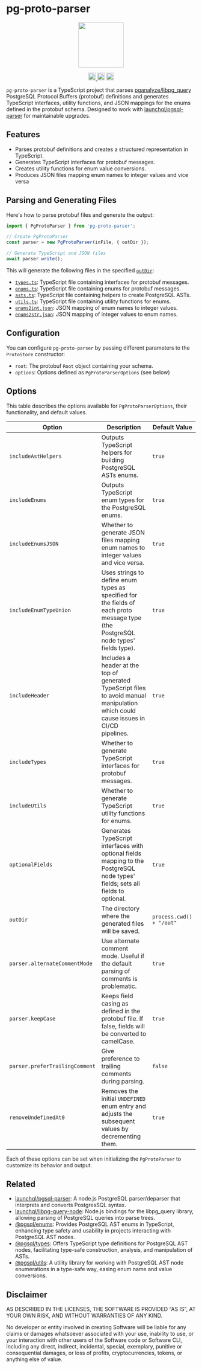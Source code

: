 # pg-proto-parser

<p align="center" width="100%">
  <img height="120" src="https://github.com/launchql/pgsql-parser/assets/545047/6440fa7d-918b-4a3b-8d1b-755d85de8bea" />
</p>

<p align="center" width="100%">
  <a href="https://github.com/launchql/pg-proto-parser/actions/workflows/run-tests.yaml">
    <img height="20" src="https://github.com/launchql/pg-proto-parser/actions/workflows/run-tests.yaml/badge.svg" />
  </a>
   <a href="https://github.com/launchql/pg-proto-parser/blob/main/LICENSE-MIT"><img height="20" src="https://img.shields.io/badge/license-MIT-blue.svg"></a>
   <a href="https://github.com/launchql/pg-proto-parser/blob/main/LICENSE-Apache"><img height="20" src="https://img.shields.io/badge/license-Apache-blue.svg"></a>
</p>


`pg-proto-parser` is a TypeScript project that parses [pganalyze/libpg_query](https://github.com/pganalyze/libpg_query) PostgreSQL Protocol Buffers (protobuf) definitions and generates TypeScript interfaces, utility functions, and JSON mappings for the enums defined in the protobuf schema. Designed to work with [launchql/pgsql-parser](https://github.com/launchql/pgsql-parser) for maintainable upgrades.

## Features

- Parses protobuf definitions and creates a structured representation in TypeScript.
- Generates TypeScript interfaces for protobuf messages.
- Creates utility functions for enum value conversions.
- Produces JSON files mapping enum names to integer values and vice versa

## Parsing and Generating Files

Here's how to parse protobuf files and generate the output:

```js
import { PgProtoParser } from 'pg-proto-parser';

// Create PgProtoParser
const parser = new PgProtoParser(inFile, { outDir });

// Generate TypeScript and JSON files
await parser.write();
```

This will generate the following files in the specified [`outDir`](https://github.com/launchql/pg-proto-parser/tree/main/__fixtures__/output/parser):

- [`types.ts`](https://raw.githubusercontent.com/launchql/pg-proto-parser/main/__fixtures__/output/parser/types.ts): TypeScript file containing interfaces for protobuf messages.
- [`enums.ts`](https://raw.githubusercontent.com/launchql/pg-proto-parser/main/__fixtures__/output/parser/enums.ts): TypeScript file containing enums for protobuf messages.
- [`asts.ts`](https://raw.githubusercontent.com/launchql/pg-proto-parser/main/__fixtures__/output/parser/asts.ts): TypeScript file containing helpers to create PostgreSQL ASTs.
- [`utils.ts`](https://raw.githubusercontent.com/launchql/pg-proto-parser/main/__fixtures__/output/parser/utils.ts): TypeScript file containing utility functions for enums.
- [`enums2int.json`](https://raw.githubusercontent.com/launchql/pg-proto-parser/main/__fixtures__/output/parser/enums2int.json): JSON mapping of enum names to integer values.
- [`enums2str.json`](https://raw.githubusercontent.com/launchql/pg-proto-parser/main/__fixtures__/output/parser/enums2str.json): JSON mapping of integer values to enum names.

## Configuration

You can configure `pg-proto-parser` by passing different parameters to the `ProtoStore` constructor:

- `root`: The protobuf `Root` object containing your schema.
- `options`: Options defined as `PgProtoParserOptions` (see below)

## Options

This table describes the options available for `PgProtoParserOptions`, their functionality, and default values.

| Option                        | Description                                                                                                                     | Default Value            |
|-------------------------------|---------------------------------------------------------------------------------------------------------------------------------|--------------------------|
| `includeAstHelpers`          | Outputs TypeScript helpers for building PostgreSQL ASTs enums.                                                                  | `true`                   |
| `includeEnums`                | Outputs TypeScript enum types for the PostgreSQL enums.                                                                         | `true`                   |
| `includeEnumsJSON`            | Whether to generate JSON files mapping enum names to integer values and vice versa.                                             | `true`                   |
| `includeEnumTypeUnion`        | Uses strings to define enum types as specified for the fields of each proto message type (the PostgreSQL node types' fields type). | `true`                  |
| `includeHeader`               | Includes a header at the top of generated TypeScript files to avoid manual manipulation which could cause issues in CI/CD pipelines. | `true`                |
| `includeTypes`                | Whether to generate TypeScript interfaces for protobuf messages.                                                                | `true`                   |
| `includeUtils`                | Whether to generate TypeScript utility functions for enums.                                                                     | `true`                   |
| `optionalFields`              | Generates TypeScript interfaces with optional fields mapping to the PostgreSQL node types' fields; sets all fields to optional. | `true`                   |
| `outDir`                      | The directory where the generated files will be saved.                                                                          | `process.cwd() + "/out"` |
| `parser.alternateCommentMode` | Use alternate comment mode. Useful if the default parsing of comments is problematic.                                          | `true`                   |
| `parser.keepCase`             | Keeps field casing as defined in the protobuf file. If false, fields will be converted to camelCase.                           | `true`                   |
| `parser.preferTrailingComment`| Give preference to trailing comments during parsing.                                                                           | `false`                  |
| `removeUndefinedAt0`          | Removes the initial `UNDEFINED` enum entry and adjusts the subsequent values by decrementing them.                             | `true`                   |

Each of these options can be set when initializing the `PgProtoParser` to customize its behavior and output.

## Related

* [launchql/pgsql-parser](https://github.com/launchql/pgsql-parser): A node.js PostgreSQL parser/deparser that interprets and converts PostgresSQL syntax.
* [launchql/libpg-query-node](https://github.com/launchql/libpg-query-node): Node.js bindings for the libpg_query library, allowing parsing of PostgreSQL queries into parse trees.
* [@pgsql/enums](https://github.com/launchql/pgsql-parser/tree/main/packages/enums): Provides PostgreSQL AST enums in TypeScript, enhancing type safety and usability in projects interacting with PostgreSQL AST nodes.
* [@pgsql/types](https://github.com/launchql/pgsql-parser/tree/main/packages/types): Offers TypeScript type definitions for PostgreSQL AST nodes, facilitating type-safe construction, analysis, and manipulation of ASTs.
* [@pgsql/utils](https://github.com/launchql/pgsql-parser/tree/main/packages/utils): A utility library for working with PostgreSQL AST node enumerations in a type-safe way, easing enum name and value conversions.

## Disclaimer

AS DESCRIBED IN THE LICENSES, THE SOFTWARE IS PROVIDED “AS IS”, AT YOUR OWN RISK, AND WITHOUT WARRANTIES OF ANY KIND.

No developer or entity involved in creating Software will be liable for any claims or damages whatsoever associated with your use, inability to use, or your interaction with other users of the Software code or Software CLI, including any direct, indirect, incidental, special, exemplary, punitive or consequential damages, or loss of profits, cryptocurrencies, tokens, or anything else of value.